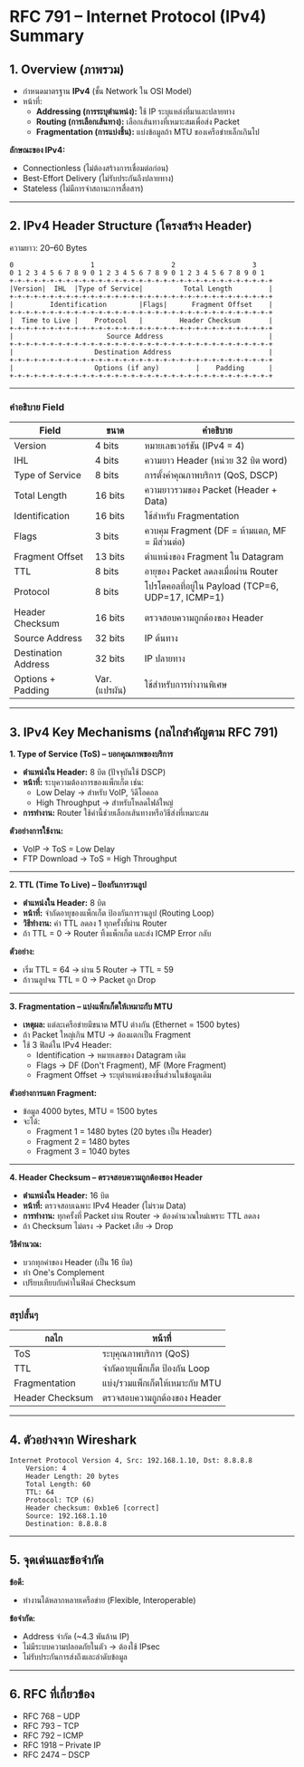 # RFC 791 – Internet Protocol (IPv4) Summary

## 1. Overview (ภาพรวม)
- กำหนดมาตรฐาน **IPv4** (ชั้น Network ใน OSI Model)
- หน้าที่:
  - **Addressing (การระบุตำแหน่ง):** ใช้ IP ระบุแหล่งที่มาและปลายทาง
  - **Routing (การเลือกเส้นทาง):** เลือกเส้นทางที่เหมาะสมเพื่อส่ง Packet
  - **Fragmentation (การแบ่งชิ้น):** แบ่งข้อมูลถ้า MTU ของเครือข่ายเล็กเกินไป

**ลักษณะของ IPv4:**
- Connectionless (ไม่ต้องสร้างการเชื่อมต่อก่อน)
- Best-Effort Delivery (ไม่รับประกันถึงปลายทาง)
- Stateless (ไม่มีการจำสถานะการสื่อสาร)

---

## 2. IPv4 Header Structure (โครงสร้าง Header)
ความยาว: 20–60 Bytes

```
0                   1                   2                   3
0 1 2 3 4 5 6 7 8 9 0 1 2 3 4 5 6 7 8 9 0 1 2 3 4 5 6 7 8 9 0 1
+-+-+-+-+-+-+-+-+-+-+-+-+-+-+-+-+-+-+-+-+-+-+-+-+-+-+-+-+-+-+-+-+
|Version|  IHL  |Type of Service|          Total Length         |
+-+-+-+-+-+-+-+-+-+-+-+-+-+-+-+-+-+-+-+-+-+-+-+-+-+-+-+-+-+-+-+-+
|         Identification        |Flags|      Fragment Offset    |
+-+-+-+-+-+-+-+-+-+-+-+-+-+-+-+-+-+-+-+-+-+-+-+-+-+-+-+-+-+-+-+-+
|  Time to Live |    Protocol   |         Header Checksum       |
+-+-+-+-+-+-+-+-+-+-+-+-+-+-+-+-+-+-+-+-+-+-+-+-+-+-+-+-+-+-+-+-+
|                       Source Address                          |
+-+-+-+-+-+-+-+-+-+-+-+-+-+-+-+-+-+-+-+-+-+-+-+-+-+-+-+-+-+-+-+-+
|                    Destination Address                        |
+-+-+-+-+-+-+-+-+-+-+-+-+-+-+-+-+-+-+-+-+-+-+-+-+-+-+-+-+-+-+-+-+
|                    Options (if any)         |    Padding      |
+-+-+-+-+-+-+-+-+-+-+-+-+-+-+-+-+-+-+-+-+-+-+-+-+-+-+-+-+-+-+-+-+
```

---

### คำอธิบาย Field
| Field                | ขนาด    | คำอธิบาย                                           |
|----------------------|---------|------------------------------------------------------|
| Version             | 4 bits   | หมายเลขเวอร์ชัน (IPv4 = 4)                         |
| IHL                 | 4 bits   | ความยาว Header (หน่วย 32 บิต word)                |
| Type of Service     | 8 bits   | การตั้งค่าคุณภาพบริการ (QoS, DSCP)                |
| Total Length        | 16 bits  | ความยาวรวมของ Packet (Header + Data)               |
| Identification      | 16 bits  | ใช้สำหรับ Fragmentation                             |
| Flags               | 3 bits   | ควบคุม Fragment (DF = ห้ามแตก, MF = มีส่วนต่อ)    |
| Fragment Offset     | 13 bits  | ตำแหน่งของ Fragment ใน Datagram                     |
| TTL                 | 8 bits   | อายุของ Packet ลดลงเมื่อผ่าน Router                 |
| Protocol            | 8 bits   | โปรโตคอลที่อยู่ใน Payload (TCP=6, UDP=17, ICMP=1) |
| Header Checksum     | 16 bits  | ตรวจสอบความถูกต้องของ Header                        |
| Source Address      | 32 bits  | IP ต้นทาง                                           |
| Destination Address | 32 bits  | IP ปลายทาง                                          |
| Options + Padding   | Var.(แปรผัน)  | ใช้สำหรับการทำงานพิเศษ                              |

---

## 3. IPv4 Key Mechanisms (กลไกสำคัญตาม RFC 791)

**1. Type of Service (ToS) – บอกคุณภาพของบริการ**
- **ตำแหน่งใน Header:** 8 บิต (ปัจจุบันใช้ DSCP)
- **หน้าที่:** ระบุความต้องการของแพ็กเก็ต เช่น:
  - Low Delay → สำหรับ VoIP, วิดีโอคอล
  - High Throughput → สำหรับโหลดไฟล์ใหญ่
- **การทำงาน:** Router ใช้ค่านี้ช่วยเลือกเส้นทางหรือวิธีส่งที่เหมาะสม

**ตัวอย่างการใช้งาน:**
- VoIP → ToS = Low Delay
- FTP Download → ToS = High Throughput

---

**2. TTL (Time To Live) – ป้องกันการวนลูป**
- **ตำแหน่งใน Header:** 8 บิต
- **หน้าที่:** จำกัดอายุของแพ็กเก็ต ป้องกันการวนลูป (Routing Loop)
- **วิธีทำงาน:** ค่า TTL ลดลง 1 ทุกครั้งที่ผ่าน Router
- ถ้า TTL = 0 → Router ทิ้งแพ็กเก็ต และส่ง ICMP Error กลับ

**ตัวอย่าง:**
- เริ่ม TTL = 64 → ผ่าน 5 Router → TTL = 59
- ถ้าวนลูปจน TTL = 0 → Packet ถูก Drop

---

**3. Fragmentation – แบ่งแพ็กเก็ตให้เหมาะกับ MTU**
- **เหตุผล:** แต่ละเครือข่ายมีขนาด MTU ต่างกัน (Ethernet = 1500 bytes)
- ถ้า Packet ใหญ่เกิน MTU → ต้องแตกเป็น Fragment
- ใช้ 3 ฟิลด์ใน IPv4 Header:
  - Identification → หมายเลขของ Datagram เดิม
  - Flags → DF (Don't Fragment), MF (More Fragment)
  - Fragment Offset → ระบุตำแหน่งของชิ้นส่วนในข้อมูลเดิม

**ตัวอย่างการแตก Fragment:**
- ข้อมูล 4000 bytes, MTU = 1500 bytes
- จะได้:
  - Fragment 1 = 1480 bytes (20 bytes เป็น Header)
  - Fragment 2 = 1480 bytes
  - Fragment 3 = 1040 bytes

---

**4. Header Checksum – ตรวจสอบความถูกต้องของ Header**
- **ตำแหน่งใน Header:** 16 บิต
- **หน้าที่:** ตรวจสอบเฉพาะ IPv4 Header (ไม่รวม Data)
- **การทำงาน:** ทุกครั้งที่ Packet ผ่าน Router → ต้องคำนวณใหม่เพราะ TTL ลดลง
- ถ้า Checksum ไม่ตรง → Packet เสีย → Drop

**วิธีคำนวณ:**
- บวกทุกค่าของ Header (เป็น 16 บิต)
- ทำ One's Complement
- เปรียบเทียบกับค่าในฟิลด์ Checksum

---

### สรุปสั้นๆ
| กลไก            | หน้าที่                                      |
|------------------|---------------------------------------------|
| ToS             | ระบุคุณภาพบริการ (QoS)                    |
| TTL             | จำกัดอายุแพ็กเก็ต ป้องกัน Loop            |
| Fragmentation   | แบ่ง/รวมแพ็กเก็ตให้เหมาะกับ MTU          |
| Header Checksum | ตรวจสอบความถูกต้องของ Header              |

---

## 4. ตัวอย่างจาก Wireshark
```
Internet Protocol Version 4, Src: 192.168.1.10, Dst: 8.8.8.8
    Version: 4
    Header Length: 20 bytes
    Total Length: 60
    TTL: 64
    Protocol: TCP (6)
    Header checksum: 0xb1e6 [correct]
    Source: 192.168.1.10
    Destination: 8.8.8.8
```

---

## 5. จุดเด่นและข้อจำกัด
**ข้อดี:**
- ทำงานได้หลากหลายเครือข่าย (Flexible, Interoperable)

**ข้อจำกัด:**
- Address จำกัด (~4.3 พันล้าน IP)
- ไม่มีระบบความปลอดภัยในตัว → ต้องใช้ IPsec
- ไม่รับประกันการส่งถึงและลำดับข้อมูล

---

## 6. RFC ที่เกี่ยวข้อง
- RFC 768 – UDP
- RFC 793 – TCP
- RFC 792 – ICMP
- RFC 1918 – Private IP
- RFC 2474 – DSCP

